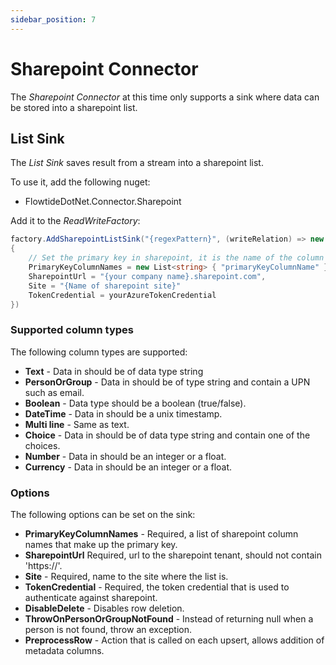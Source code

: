```yaml
---
sidebar_position: 7
---
```


# Sharepoint Connector

The *Sharepoint Connector* at this time only supports a sink where data can be stored into a sharepoint list.

## List Sink

The *List Sink* saves result from a stream into a sharepoint list.

To use it, add the following nuget:

* FlowtideDotNet.Connector.Sharepoint

Add it to the *ReadWriteFactory*:

```csharp
factory.AddSharepointListSink("{regexPattern}", (writeRelation) => new SharepointSinkOptions()
{
    // Set the primary key in sharepoint, it is the name of the column in sharepoint
    PrimaryKeyColumnNames = new List<string> { "primaryKeyColumnName" }
    SharepointUrl = "{your company name}.sharepoint.com",
    Site = "{Name of sharepoint site}"
    TokenCredential = yourAzureTokenCredential
})
```

### Supported column types

The following column types are supported:

* **Text** - Data in should be of data type string
* **PersonOrGroup** - Data in should be of type string and contain a UPN such as email.
* **Boolean** - Data type should be a boolean (true/false).
* **DateTime** - Data in should be a unix timestamp.
* **Multi line** - Same as text.
* **Choice** - Data in should be of data type string and contain one of the choices.
* **Number** - Data in should be an integer or a float.
* **Currency** - Data in should be an integer or a float.

### Options

The following options can be set on the sink:

* **PrimaryKeyColumnNames** - Required, a list of sharepoint column names that make up the primary key.
* **SharepointUrl** Required, url to the sharepoint tenant, should not contain 'https://'.
* **Site** - Required, name to the site where the list is.
* **TokenCredential** - Required, the token credential that is used to authenticate against sharepoint.
* **DisableDelete** - Disables row deletion.
* **ThrowOnPersonOrGroupNotFound** - Instead of returning null when a person is not found, throw an exception.
* **PreprocessRow** - Action that is called on each upsert, allows addition of metadata columns.